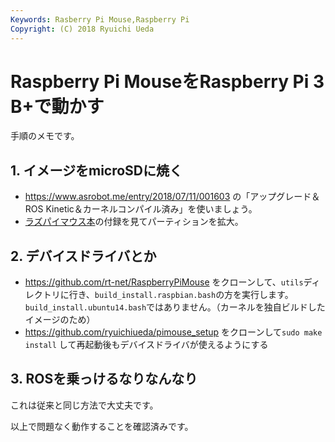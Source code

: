 ```yaml
---
Keywords: Rasberry Pi Mouse,Raspberry Pi
Copyright: (C) 2018 Ryuichi Ueda
---
```


# Raspberry Pi MouseをRaspberry Pi 3 B+で動かす 

手順のメモです。

## 1. イメージをmicroSDに焼く

* https://www.asrobot.me/entry/2018/07/11/001603 の「アップグレード＆ROS Kinetic＆カーネルコンパイル済み」を使いましょう。
* [ラズパイマウス本](https://amzn.to/2wsBY75)の付録を見てパーティションを拡大。

## 2. デバイスドライバとか

* https://github.com/rt-net/RaspberryPiMouse をクローンして、`utils`ディレクトリに行き、`build_install.raspbian.bash`の方を実行します。`build_install.ubuntu14.bash`ではありません。（カーネルを独自ビルドしたイメージのため）
* https://github.com/ryuichiueda/pimouse_setup をクローンして`sudo make install` して再起動後もデバイスドライバが使えるようにする


## 3. ROSを乗っけるなりなんなり

これは従来と同じ方法で大丈夫です。


以上で問題なく動作することを確認済みです。

